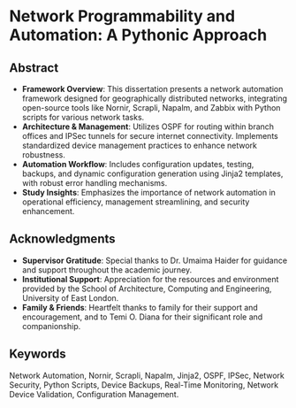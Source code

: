 # Network Programmability and Automation: A Pythonic Approach

## Abstract
- **Framework Overview**: This dissertation presents a network automation framework designed for geographically distributed networks, integrating open-source tools like Nornir, Scrapli, Napalm, and Zabbix with Python scripts for various network tasks.
- **Architecture & Management**: Utilizes OSPF for routing within branch offices and IPSec tunnels for secure internet connectivity. Implements standardized device management practices to enhance network robustness.
- **Automation Workflow**: Includes configuration updates, testing, backups, and dynamic configuration generation using Jinja2 templates, with robust error handling mechanisms.
- **Study Insights**: Emphasizes the importance of network automation in operational efficiency, management streamlining, and security enhancement.

## Acknowledgments
- **Supervisor Gratitude**: Special thanks to Dr. Umaima Haider for guidance and support throughout the academic journey.
- **Institutional Support**: Appreciation for the resources and environment provided by the School of Architecture, Computing and Engineering, University of East London.
- **Family & Friends**: Heartfelt thanks to family for their support and encouragement, and to Temi O. Diana for their significant role and companionship.

## Keywords
Network Automation, Nornir, Scrapli, Napalm, Jinja2, OSPF, IPSec, Network Security, Python Scripts, Device Backups, Real-Time Monitoring, Network Device Validation, Configuration Management.
